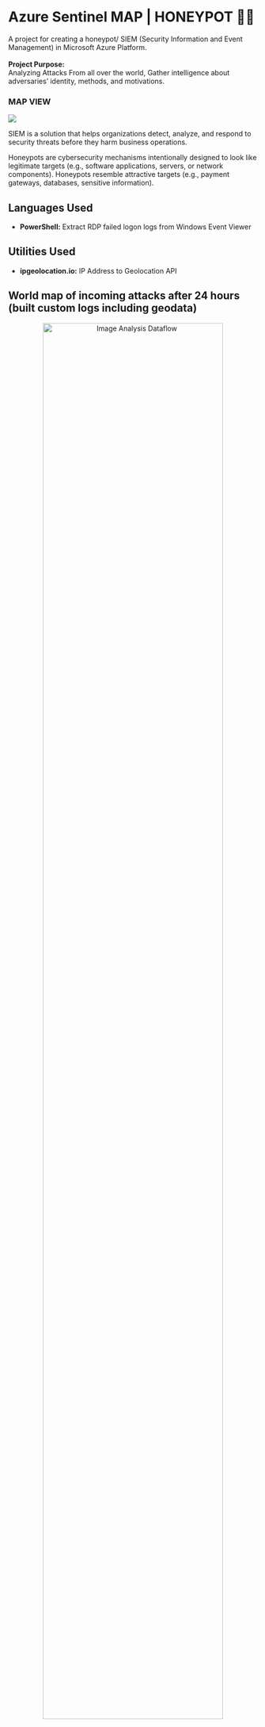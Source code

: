 # Azure Sentinel MAP | HONEYPOT 🍯🐝
A project for creating a honeypot/ SIEM (Security Information and Event Management) in Microsoft Azure Platform.<br><br>
<b>Project Purpose:</b><br> Analyzing Attacks From all over the world, Gather intelligence about adversaries’ identity, methods, and motivations.

<h3>MAP VIEW</h3>
<img src="https://i.imgur.com/HlJZOTG.jpg"><br>

<p>SIEM is a solution that helps organizations detect, analyze, and respond to security threats before they harm business operations.</p>
<p>Honeypots are cybersecurity mechanisms intentionally designed to look like legitimate targets (e.g., software applications, servers, or network components). Honeypots resemble attractive targets (e.g., payment gateways, databases, sensitive information).</p>

<h2>Languages Used</h2>

- <b>PowerShell:</b> Extract RDP failed logon logs from Windows Event Viewer 

<h2>Utilities Used</h2>

- <b>ipgeolocation.io:</b> IP Address to Geolocation API

<h2>World map of incoming attacks after 24 hours (built custom logs including geodata)</h2>

<p align="center">
<img src="https://i.imgur.com/HlJZOTG.jpg" height="85%" width="85%" alt="Image Analysis Dataflow"/>
</p>

